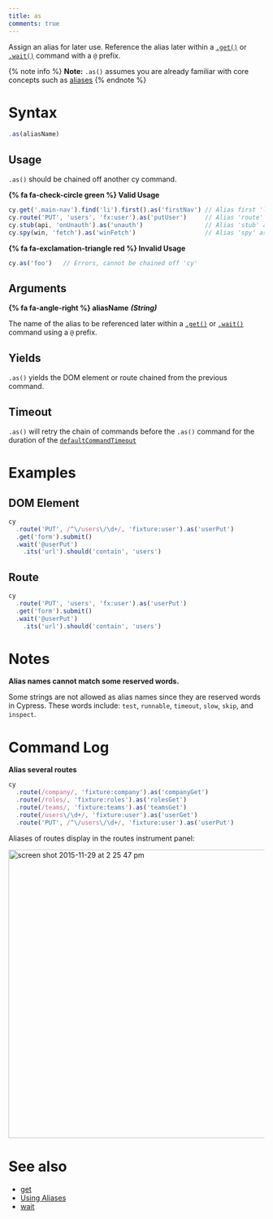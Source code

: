 ```yaml
---
title: as
comments: true
---
```


Assign an alias for later use. Reference the alias later within a [`.get()`](https://on.cypress.io/api/get) or [`.wait()`](https://on.cypress.io/api/wait) command with a `@` prefix.

{% note info %}
**Note:** `.as()` assumes you are already familiar with core concepts such as [aliases](https://on.cypress.io/guides/using-aliases)
{% endnote %}

# Syntax

```javascript
.as(aliasName)
```

## Usage

`.as()` should be chained off another cy command.

**{% fa fa-check-circle green %} Valid Usage**

```javascript
cy.get('.main-nav').find('li').first().as('firstNav') // Alias first 'li' as @firstNav
cy.route('PUT', 'users', 'fx:user').as('putUser')     // Alias 'route' as @putUser   
cy.stub(api, 'onUnauth').as('unauth')                 // Alias 'stub' as @unauth   
cy.spy(win, 'fetch').as('winFetch')                   // Alias 'spy' as @winFetch  
```

**{% fa fa-exclamation-triangle red %} Invalid Usage**

```javascript
cy.as('foo')   // Errors, cannot be chained off 'cy'
```

## Arguments

**{% fa fa-angle-right %} aliasName** ***(String)***

The name of the alias to be referenced later within a [`.get()`](https://on.cypress.io/api/get) or [`.wait()`](https://on.cypress.io/api/wait) command using a `@` prefix.

## Yields

`.as()` yields the DOM element or route chained from the previous command.

## Timeout

`.as()` will retry the chain of commands before the `.as()` command for the duration of the [`defaultCommandTimeout`](https://on.cypress.io/guides/configuration#timeouts)

# Examples

## DOM Element

```javascript
cy
  .route('PUT', /^\/users\/\d+/, 'fixture:user').as('userPut')
  .get('form').submit()
  .wait('@userPut')
    .its('url').should('contain', 'users')
```

## Route

```javascript
cy
  .route('PUT', 'users', 'fx:user').as('userPut')
  .get('form').submit()
  .wait('@userPut')
    .its('url').should('contain', 'users')
```

# Notes

**Alias names cannot match some reserved words.**

Some strings are not allowed as alias names since they are reserved words in Cypress. These words include: `test`, `runnable`, `timeout`, `slow`, `skip`, and `inspect`.

# Command Log

**Alias several routes**

```javascript
cy
  .route(/company/, 'fixture:company').as('companyGet')
  .route(/roles/, 'fixture:roles').as('rolesGet')
  .route(/teams/, 'fixture:teams').as('teamsGet')
  .route(/users\/\d+/, 'fixture:user').as('userGet')
  .route('PUT', /^\/users\/\d+/, 'fixture:user').as('userPut')
```

Aliases of routes display in the routes instrument panel:

<img width="567" alt="screen shot 2015-11-29 at 2 25 47 pm" src="https://cloud.githubusercontent.com/assets/1271364/11459470/22e31e54-96a5-11e5-8895-a6ff5f8bb973.png">

# See also

- [get](https://on.cypress.io/api/get)
- [Using Aliases](https://on.cypress.io/guides/using-aliases)
- [wait](https://on.cypress.io/api/wait)
